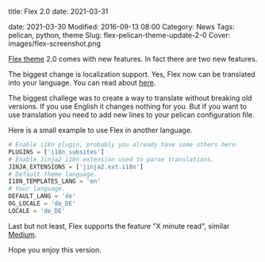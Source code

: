 title: Flex 2.0
date: 2021-03-31

date: 2021-03-30
Modified: 2016-09-13 08:00
Category: News
Tags: pelican, python, theme
Slug: flex-pelican-theme-update-2-0
Cover: images/flex-screenshot.png

[Flex theme](https://github.com/alexandrevicenzi/Flex) 2.0 comes with new features.
In fact there are two new features.

The biggest change is localization support.
Yes, Flex now can be translated into your language.
You can read about [here](https://github.com/alexandrevicenzi/Flex/wiki/Translations).

The biggest challege was to create a way to translate without breaking old versions.
If you use English it changes nothing for you.
But if you want to use translation you need to add new lines to your pelican configuration file.

Here is a small example to use Flex in another language.

```python
# Enable i18n plugin, probably you already have some others here.
PLUGINS = ['i18n_subsites']
# Enable Jinja2 i18n extension used to parse translations.
JINJA_EXTENSIONS = ['jinja2.ext.i18n']
# Default theme language.
I18N_TEMPLATES_LANG = 'en'
# Your language.
DEFAULT_LANG = 'de'
OG_LOCALE = 'de_DE'
LOCALE = 'de_DE'
```

Last but not least, Flex supports the feature "X minute read", similar [Medium](https://medium.com/).

Hope you enjoy this version.

